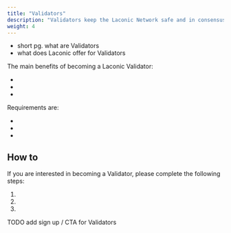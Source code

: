 ```yaml
---
title: "Validators"
description: "Validators keep the Laconic Network safe and in consensus."
weight: 4
---
```


- short pg. what are Validators
- what does Laconic offer for Validators

The main benefits of becoming a Laconic Validator:

-
-
-

Requirements are:

-
-
-

## How to

If you are interested in becoming a Validator, please complete the following steps:

1.
2.
3.

TODO add sign up / CTA for Validators
